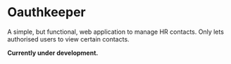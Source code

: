 # Oauthkeeper
A simple, but functional, web application to manage HR contacts. Only lets authorised users to view certain contacts.

**Currently under development.** 
